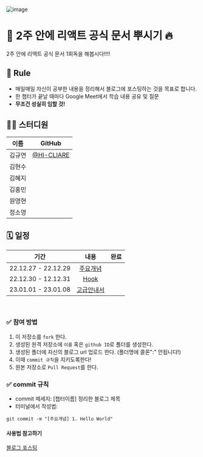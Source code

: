 ![image](https://alleyful.github.io/images/gallery/thumbnails/react.jpg)

# 💯 2주 안에 리액트 공식 문서 뿌시기 🔥
2주 안에 리액트 공식 문서 1회독을 해봅시다!!!!

## 🌳 Rule
- 매일매일 자신이 공부한 내용을 정리해서 블로그에 포스팅하는 것을 목표로 합니다.
- 한 챕터가 끝날 때마다 Google Meet에서 학습 내용 공유 및 질문
- **무조건 성실히 임할 것!**

## 👨‍💻  스터디원

| 이름   | GitHub                                         |
| ------ | ---------------------------------------------- |
| 김규연 | [@HI-CLIARE](https://github.com/HI-CLAIRE) |
| 김현수 |  |
| 김혜지 |  |
| 김홍민 |  |
| 원영현 |  |
| 정소영 |  |

## 🗓 일정

|     기간             |                           내용                             | 완료 |
| :-----------------: | :-------------------------------------------------------: |:--:|
| 22.12.27 - 22.12.29 | [주요개념](https://ko.reactjs.org/docs/hello-world.html)    |    |
| 22.12.30 - 12.12.31 | [Hook](https://ko.reactjs.org/docs/hooks-intro.html)      |    |
| 23.01.01 - 23.01.08 | [고급안내서](https://ko.reactjs.org/docs/accessibility.html) |    |


<br />

### ✅ 참여 방법
1. 이 저장소를 `fork` 한다.
2. 생성된 원격 저장소에 `이름` 혹은 `github ID`로 폴더를 생성한다.
3. 생성된 폴더에 자신의 블로그 url 업로드 한다. (폴더명에 콜론":" 안됩니다!)
4. 이때 `commit 규칙`을 지키도록한다!
5. 원본 저장소로 `Pull Request`를 한다.

### ✅ commit 규칙
- commit 메세지: [챕터이름] 정리한 블로그 제목
- 터미널에서 작성법:
```
git commit -m "[주요개념] 1. Hello World"
```

#### 사용법 참고하기
[블로그 포스팅](https://waytocse.tistory.com/59)
